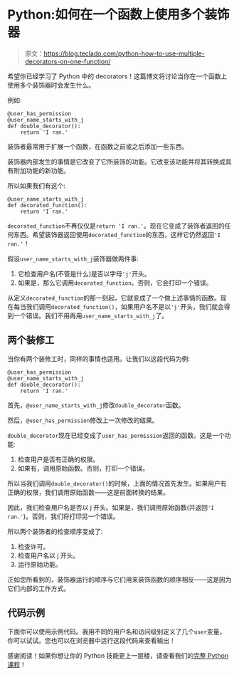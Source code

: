 # Python:如何在一个函数上使用多个装饰器

> 原文：<https://blog.teclado.com/python-how-to-use-multiple-decorators-on-one-function/>

希望你已经学习了 Python 中的 decorators！这篇博文将讨论当你在一个函数上使用多个装饰器时会发生什么。

例如:

```
@user_has_permission
@user_name_starts_with_j
def double_decorator():
    return 'I ran.' 
```

装饰者最常用于扩展一个函数，在函数之前或之后添加一些东西。

装饰器内部发生的事情是它改变了它所装饰的功能。它改变该功能并将其转换成具有附加功能的新功能。

所以如果我们有这个:

```
@user_name_starts_with_j
def decorated_function():
    return 'I ran.' 
```

`decorated_function`不再仅仅是`return 'I ran.'`。现在它变成了装饰者返回的任何东西。希望装饰器返回使用`decorated_function`的东西，这样它仍然返回`'I ran.'`！

假设`user_name_starts_with_j`装饰器做两件事:

1.  它检查用户名(不管是什么)是否以字母`'j'`开头。
2.  如果是，那么它调用`decorated_function`。否则，它会打印一个错误。

从定义`decorated_function`的那一刻起，它就变成了一个做上述事情的函数。现在每当我们调用`decorated_function()`，如果用户名不是以`'j'`开头，我们就会得到一个错误。我们不用再用`user_name_starts_with_j`了。

## 两个装修工

当你有两个装修工时，同样的事情也适用。让我们以这段代码为例:

```
@user_has_permission
@user_name_starts_with_j
def double_decorator():
    return 'I ran.' 
```

首先，`@user_name_starts_with_j`修改`double_decorator`函数。

然后，`@user_has_permission`修改上一次修改的结果。

`double_decorator`现在已经变成了`user_has_permission`返回的函数。这是一个功能:

1.  检查用户是否有正确的权限。
2.  如果有，调用原始函数。否则，打印一个错误。

所以当我们调用`double_decorator()`的时候，上面的情况首先发生。如果用户有正确的权限，我们调用原始函数——这是前面转换的结果。

因此，我们检查用户名是否以 j 开头。如果是，我们调用原始函数(并返回`'I ran.'`)。否则，我们将打印另一个错误。

所以两个装饰者的检查顺序变成了:

1.  检查许可。
2.  检查用户名以 j 开头。
3.  运行原始功能。

正如您所看到的，装饰器运行的顺序与它们用来装饰函数的顺序相反——这是因为它们内部的工作方式。

## 代码示例

下面你可以使用示例代码。我用不同的用户名和访问级别定义了几个`user`变量，你可以试试。您也可以在浏览器中运行这段代码来查看输出！

感谢阅读！如果你想让你的 Python 技能更上一层楼，请查看我们的[完整 Python 课程](https://go.tecla.do/complete-python-sale)！